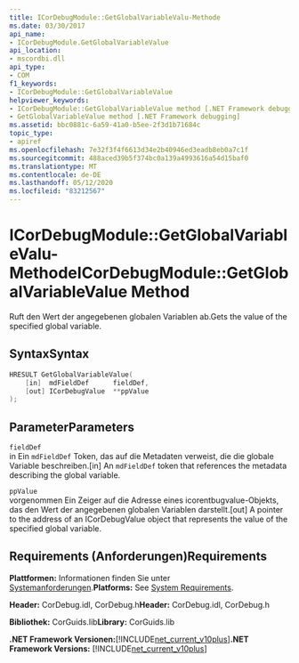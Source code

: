 ```yaml
---
title: ICorDebugModule::GetGlobalVariableValu-Methode
ms.date: 03/30/2017
api_name:
- ICorDebugModule.GetGlobalVariableValue
api_location:
- mscordbi.dll
api_type:
- COM
f1_keywords:
- ICorDebugModule::GetGlobalVariableValue
helpviewer_keywords:
- ICorDebugModule::GetGlobalVariableValue method [.NET Framework debugging]
- GetGlobalVariableValue method [.NET Framework debugging]
ms.assetid: bbc0881c-6a59-41a0-b5ee-2f3d1b71684c
topic_type:
- apiref
ms.openlocfilehash: 7e32f3f4f6613d34e2b40946ed3eadb8eb0a7c1f
ms.sourcegitcommit: 488aced39b5f374bc0a139a4993616a54d15baf0
ms.translationtype: MT
ms.contentlocale: de-DE
ms.lasthandoff: 05/12/2020
ms.locfileid: "83212567"
---
```

# <a name="icordebugmodulegetglobalvariablevalue-method"></a><span data-ttu-id="98cd6-102">ICorDebugModule::GetGlobalVariableValu-Methode</span><span class="sxs-lookup"><span data-stu-id="98cd6-102">ICorDebugModule::GetGlobalVariableValue Method</span></span>
<span data-ttu-id="98cd6-103">Ruft den Wert der angegebenen globalen Variablen ab.</span><span class="sxs-lookup"><span data-stu-id="98cd6-103">Gets the value of the specified global variable.</span></span>  
  
## <a name="syntax"></a><span data-ttu-id="98cd6-104">Syntax</span><span class="sxs-lookup"><span data-stu-id="98cd6-104">Syntax</span></span>  
  
```cpp  
HRESULT GetGlobalVariableValue(  
    [in]  mdFieldDef      fieldDef,  
    [out] ICorDebugValue  **ppValue  
);  
```  
  
## <a name="parameters"></a><span data-ttu-id="98cd6-105">Parameter</span><span class="sxs-lookup"><span data-stu-id="98cd6-105">Parameters</span></span>  
 `fieldDef`  
 <span data-ttu-id="98cd6-106">in Ein `mdFieldDef` Token, das auf die Metadaten verweist, die die globale Variable beschreiben.</span><span class="sxs-lookup"><span data-stu-id="98cd6-106">[in] An `mdFieldDef` token that references the metadata describing the global variable.</span></span>  
  
 `ppValue`  
 <span data-ttu-id="98cd6-107">vorgenommen Ein Zeiger auf die Adresse eines icorentbugvalue-Objekts, das den Wert der angegebenen globalen Variablen darstellt.</span><span class="sxs-lookup"><span data-stu-id="98cd6-107">[out] A pointer to the address of an ICorDebugValue object that represents the value of the specified global variable.</span></span>  
  
## <a name="requirements"></a><span data-ttu-id="98cd6-108">Requirements (Anforderungen)</span><span class="sxs-lookup"><span data-stu-id="98cd6-108">Requirements</span></span>  
 <span data-ttu-id="98cd6-109">**Plattformen:** Informationen finden Sie unter [Systemanforderungen](../../get-started/system-requirements.md).</span><span class="sxs-lookup"><span data-stu-id="98cd6-109">**Platforms:** See [System Requirements](../../get-started/system-requirements.md).</span></span>  
  
 <span data-ttu-id="98cd6-110">**Header:** CorDebug.idl, CorDebug.h</span><span class="sxs-lookup"><span data-stu-id="98cd6-110">**Header:** CorDebug.idl, CorDebug.h</span></span>  
  
 <span data-ttu-id="98cd6-111">**Bibliothek:** CorGuids.lib</span><span class="sxs-lookup"><span data-stu-id="98cd6-111">**Library:** CorGuids.lib</span></span>  
  
 <span data-ttu-id="98cd6-112">**.NET Framework Versionen:**[!INCLUDE[net_current_v10plus](../../../../includes/net-current-v10plus-md.md)]</span><span class="sxs-lookup"><span data-stu-id="98cd6-112">**.NET Framework Versions:** [!INCLUDE[net_current_v10plus](../../../../includes/net-current-v10plus-md.md)]</span></span>
